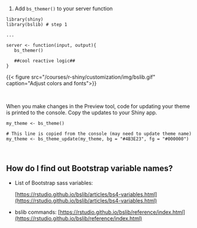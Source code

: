 1. Add `bs_themer()` to your server function

```
library(shiny)
library(bslib) # step 1

...

server <- function(input, output){
   bs_themer()
   
   ##cool reactive logic##
}

```

{{< figure src="/courses/r-shiny/customization/img/bslib.gif" caption="Adjust colors and fonts">}}

<br>

When you make changes in the Preview tool, code for updating your theme is printed to the console. Copy the updates to your Shiny app.

```
my_theme <- bs_theme()

# This line is copied from the console (may need to update theme name)             
my_theme <- bs_theme_update(my_theme, bg = "#4B3E23", fg = "#000000")

```

<br>

## How do I find out Bootstrap variable names?

- List of Bootstrap sass variables:

    [https://rstudio.github.io/bslib/articles/bs4-variables.html](https://rstudio.github.io/bslib/articles/bs4-variables.html)

- bslib commands:
    [https://rstudio.github.io/bslib/reference/index.html](https://rstudio.github.io/bslib/reference/index.html)
    
